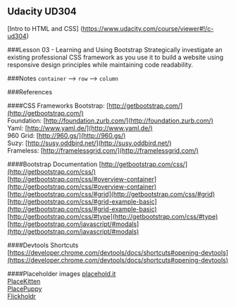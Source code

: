 Udacity UD304
--------------
[Intro to HTML and CSS]
(https://www.udacity.com/course/viewer#!/c-ud304)

###Lesson 03 - Learning and Using Bootstrap
Strategically investigate an existing professional CSS framework as you use it to build a website using responsive design principles while maintaining code readability.

###Notes
`container` --> `row` --> `column`

###References

####CSS Frameworks
Bootstrap: [http://getbootstrap.com/](http://getbootstrap.com/)  
Foundation: [http://foundation.zurb.com/](http://foundation.zurb.com/)   
Yaml: [http://www.yaml.de/](http://www.yaml.de/)   
960 Grid: [http://960.gs/](http://960.gs/)   
Suzy: [http://susy.oddbird.net/](http://susy.oddbird.net/)  
Frameless: [http://framelessgrid.com/](http://framelessgrid.com/)  

####Bootstrap Documentation
[http://getbootstrap.com/css/](http://getbootstrap.com/css/)  
[http://getbootstrap.com/css/#overview-container](http://getbootstrap.com/css/#overview-container)  
[http://getbootstrap.com/css/#grid](http://getbootstrap.com/css/#grid)  
[http://getbootstrap.com/css/#grid-example-basic](http://getbootstrap.com/css/#grid-example-basic)  
[http://getbootstrap.com/css/#type](http://getbootstrap.com/css/#type)  
[http://getbootstrap.com/javascript/#modals](http://getbootstrap.com/javascript/#modals)

####Devtools Shortcuts
[https://developer.chrome.com/devtools/docs/shortcuts#opening-devtools](https://developer.chrome.com/devtools/docs/shortcuts#opening-devtools)

####Placeholder images
[placehold.it](http://placehold.it/)  
[PlaceKitten](http://placekitten.com/)  
[PlacePuppy](http://placepuppy.it/)  
[Flickholdr](http://flickholdr.iwerk.org/)